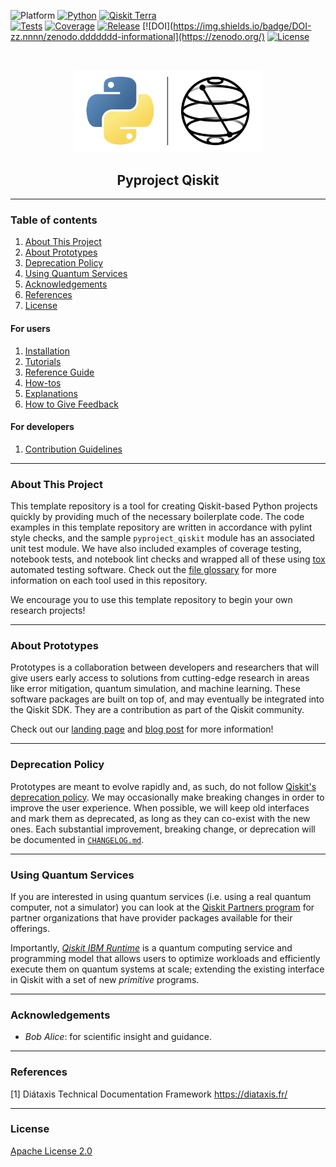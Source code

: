 <!-- SHIELDS -->
<div align="left">

  ![Platform](https://img.shields.io/badge/Platform-Linux%20%7C%20macOS%20%7C%20Windows-informational)
  [![Python](https://img.shields.io/badge/Python-3.8%20%7C%203.9%20%7C%203.10%20%7C%203.11-informational)](https://www.python.org/)
  [![Qiskit Terra](https://img.shields.io/badge/Qiskit%20Terra-%E2%89%A5%200.22.2-6133BD)](https://github.com/Qiskit/qiskit-terra)
<br />
  [![Tests](https://github.com/pedrorrivero/pyproject-qiskit/actions/workflows/test.yml/badge.svg)](https://github.com/pedrorrivero/pyproject-qiskit/actions/workflows/test.yml)
  [![Coverage](https://coveralls.io/repos/github/pedrorrivero/pyproject-qiskit/badge.svg?branch=main)](https://coveralls.io/github/pedrorrivero/pyproject-qiskit?branch=main)
  [![Release](https://img.shields.io/github/release/pedrorrivero/pyproject-qiskit.svg?include_prereleases&label=Release)](https://github.com/pedrorrivero/pyproject-qiskit/releases)
  [![DOI](https://img.shields.io/badge/DOI-zz.nnnn/zenodo.ddddddd-informational](https://zenodo.org/)
  [![License](https://img.shields.io/github/license/pedrorrivero/pyproject-qiskit?label=License)](LICENSE.txt)

</div>
<!-- PROJECT LOGO -->
<br />
<p align="center">
  <a href="README.md">
    <img src="https://github.com/pedrorrivero/pyproject-qiskit/blob/main/docs/media/cover.png?raw=true" alt="Logo" width="300">
  </a>
  <h2 align="center">Pyproject Qiskit</h2>
</p>
<!-- QUICK LINKS -->
<!-- <p align="center">
  <a href="https://mybinder.org/">
    <img src="https://ibm.biz/BdPq3s" alt="Launch Demo" hspace="5" vspace="10">
  </a>
  <a href="https://www.youtube.com/c/qiskit">
    <img src="https://img.shields.io/badge/watch-video-FF0000.svg?style=for-the-badge&logo=youtube" alt="Watch Video" hspace="5" vspace="10">
  </a>
</p> -->


----------------------------------------------------------------------

### Table of contents

1. [About This Project](#about-this-project)
2. [About Prototypes](#about-prototypes)
3. [Deprecation Policy](#deprecation-policy)
4. [Using Quantum Services](#using-quantum-services)
5. [Acknowledgements](#acknowledgements)
6. [References](#references)
7. [License](#license)

#### For users
1. [Installation](https://github.com/pedrorrivero/pyproject-qiskit/tree/main/INSTALL.md)
2. [Tutorials](https://github.com/pedrorrivero/pyproject-qiskit/tree/main/docs/tutorials/)
3. [Reference Guide](https://github.com/pedrorrivero/pyproject-qiskit/tree/main/docs/reference_guide.md)
4. [How-tos](https://github.com/pedrorrivero/pyproject-qiskit/tree/main/docs/how_tos/)
5. [Explanations](https://github.com/pedrorrivero/pyproject-qiskit/tree/main/docs/explanations/)
6. [How to Give Feedback](https://github.com/pedrorrivero/pyproject-qiskit/tree/main/CONTRIBUTING.md#giving-feedback)

#### For developers
1. [Contribution Guidelines](https://github.com/pedrorrivero/pyproject-qiskit/tree/main/CONTRIBUTING.md)


----------------------------------------------------------------------

### About This Project
This template repository is a tool for creating Qiskit-based Python projects quickly by providing much of the necessary boilerplate code. The code examples in this template repository are written in accordance with pylint style checks, and the sample `pyproject_qiskit` module has an associated unit test module. We have also included examples of coverage testing, notebook tests, and notebook lint checks and wrapped all of these using [tox](https://github.com/tox-dev/tox) automated testing software. Check out the [file glossary](https://github.com/qiskit-community/quantum-prototype-template/blob/main/docs/file-map-and-description.md) for more information on each tool used in this repository.

We encourage you to use this template repository to begin your own research projects!

----------------------------------------------------------------------

### About Prototypes

Prototypes is a collaboration between developers and researchers that will give users early access to solutions from cutting-edge research in areas like error mitigation, quantum simulation, and machine learning. These software packages are built on top of, and may eventually be integrated into the Qiskit SDK. They are a contribution as part of the Qiskit community.

Check out our [landing page](https://qiskit-community.github.io/prototypes/) and [blog post](https://medium.com/qiskit/try-out-the-latest-advances-in-quantum-computing-with-ibm-quantum-prototypes-11f51124cb61) for more information!


----------------------------------------------------------------------

### Deprecation Policy

Prototypes are meant to evolve rapidly and, as such, do not follow [Qiskit's deprecation policy](https://qiskit.org/documentation/contributing_to_qiskit.html#deprecation-policy). We may occasionally make breaking changes in order to improve the user experience. When possible, we will keep old interfaces and mark them as deprecated, as long as they can co-exist with the new ones. Each substantial improvement, breaking change, or deprecation will be documented in [`CHANGELOG.md`](https://github.com/pedrorrivero/pyproject-qiskit/tree/main/CHANGELOG.md).


----------------------------------------------------------------------

### Using Quantum Services

If you are interested in using quantum services (i.e. using a real quantum computer, not a simulator) you can look at the [Qiskit Partners program](https://qiskit.org/documentation/partners/) for partner organizations that have provider packages available for their offerings.

Importantly, *[Qiskit IBM Runtime](https://qiskit.org/documentation/partners/qiskit_ibm_runtime)* is a quantum computing service and programming model that allows users to optimize workloads and efficiently execute them on quantum systems at scale; extending the existing interface in Qiskit with a set of new *primitive* programs.


----------------------------------------------------------------------

### Acknowledgements
- *Bob Alice*: for scientific insight and guidance.


----------------------------------------------------------------------

### References
[1] Diátaxis Technical Documentation Framework https://diataxis.fr/

----------------------------------------------------------------------

### License
[Apache License 2.0](https://github.com/pedrorrivero/pyproject-qiskit/tree/main/LICENSE.txt)
